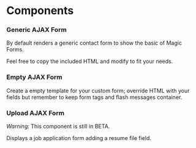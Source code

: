 # Components

### Generic AJAX Form

By default renders a generic contact form to show the basic of Magic Forms.

Feel free to copy the included HTML and modify to fit your needs.


### Empty AJAX Form

Create a empty template for your custom form; override HTML with your fields but remember to keep form tags and flash messages container.


### Upload AJAX Form

*Warning:* This component is still in BETA.

Displays a job application form adding a resume file field.